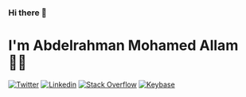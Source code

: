 ### Hi there 👋
# I'm Abdelrahman Mohamed Allam 👨‍💻

[![Twitter](https://img.shields.io/badge/-Twitter-222222?style=flat-square&logo=twitter&logoColor=white&link=https://twitter.com/AbdelRhmnAllam)](https://twitter.com/AbdelRhmnAllam/)
[![Linkedin](https://img.shields.io/badge/-LinkedIn-222222?style=flat-square&logo=Linkedin&logoColor=white&link=https://www.linkedin.com/in/abdelrahman-mohamed-allam/)](https://www.linkedin.com/in/abdelrahman-mohamed-allam/)
[![Stack Overflow](https://img.shields.io/badge/-Stack%20Overflow-222222?style=flat-square&logo=stack-overflow&logoColor=white&link=https://stackoverflow.com/users/4613828/abdelrahman-m-allam)](https://stackoverflow.com/users/4613828/abdelrahman-m-allam)
[![Keybase](https://img.shields.io/badge/-Keybase-222222?style=flat-square&logo=keybase&logoColor=white&link=https://keybase.io/sudiptog81)](https://keybase.io/sudiptog81)

<!--
**abdelrhman-allam/abdelrhman-allam** is a ✨ _special_ ✨ repository because its `README.md` (this file) appears on your GitHub profile.

Here are some ideas to get you started:

- 🔭 I’m currently working on ...
- 🌱 I’m currently learning ...
- 👯 I’m looking to collaborate on ...
- 🤔 I’m looking for help with ...
- 💬 Ask me about ...
- 📫 How to reach me: ...
- 😄 Pronouns: ...
- ⚡ Fun fact: ...
-->
